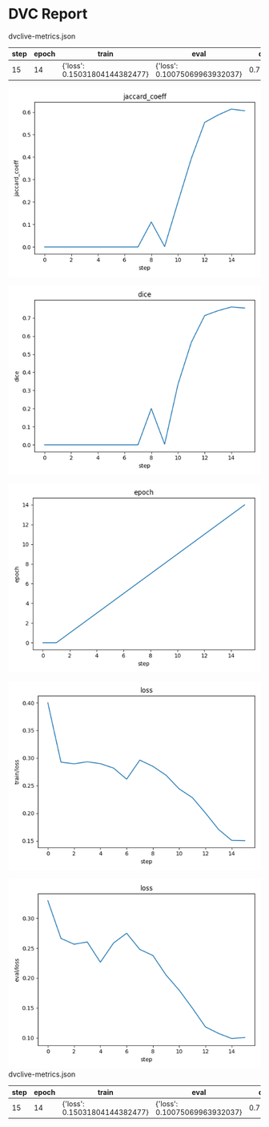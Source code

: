 # DVC Report

dvclive-metrics.json

|   step |   epoch | train                         | eval                          |     dice |   jaccard_coeff |
|--------|---------|-------------------------------|-------------------------------|----------|-----------------|
|     15 |      14 | {'loss': 0.15031804144382477} | {'loss': 0.10075069963932037} | 0.754855 |        0.606239 |

![static/jaccard_coeff](static/jaccard_coeff.png)

![static/dice](static/dice.png)

![static/epoch](static/epoch.png)

![static/train/loss](static/train/loss.png)

![static/eval/loss](static/eval/loss.png)
dvclive-metrics.json

|   step |   epoch | train                         | eval                          |     dice |   jaccard_coeff |
|--------|---------|-------------------------------|-------------------------------|----------|-----------------|
|     15 |      14 | {'loss': 0.15031804144382477} | {'loss': 0.10075069963932037} | 0.754855 |        0.606239 |
